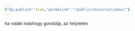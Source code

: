 ```yaml
---
{"dg-publish":true,"permalink":"/public/univerzalizmus/"}
---
```


ha valaki máshogy gondolja, az helytelen